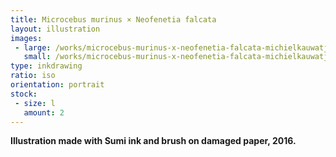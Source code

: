 ```yaml
---
title: Microcebus murinus × Neofenetia falcata
layout: illustration
images:
 - large: /works/microcebus-murinus-x-neofenetia-falcata-michielkauwatjoe.com-large.jpg
   small: /works/microcebus-murinus-x-neofenetia-falcata-michielkauwatjoe.com-small.jpg
type: inkdrawing
ratio: iso
orientation: portrait
stock:
 - size: l 
   amount: 2
---
```


**Illustration made with Sumi ink and brush on damaged paper, 2016.**
